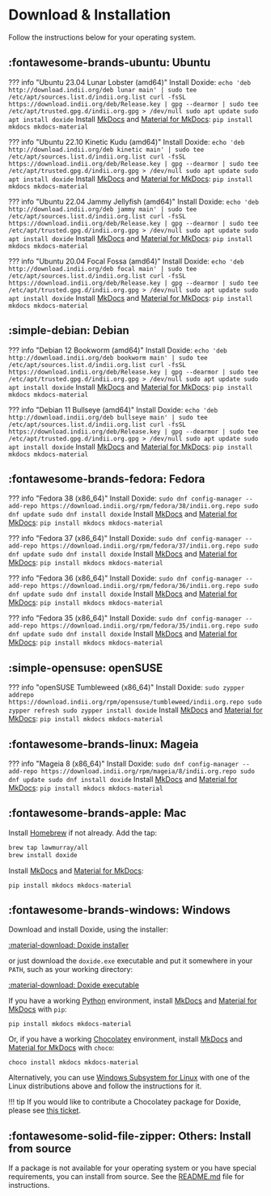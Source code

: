 # Download & Installation

Follow the instructions below for your operating system.

## :fontawesome-brands-ubuntu: Ubuntu

??? info "Ubuntu 23.04 Lunar Lobster (amd64)"
    Install Doxide:
    ```
    echo 'deb http://download.indii.org/deb lunar main' | sudo tee /etc/apt/sources.list.d/indii.org.list
    curl -fsSL https://download.indii.org/deb/Release.key | gpg --dearmor | sudo tee /etc/apt/trusted.gpg.d/indii.org.gpg > /dev/null
    sudo apt update
    sudo apt install doxide
    ```
    Install [MkDocs][mkdocs] and [Material for MkDocs][material]:
    ```
    pip install mkdocs mkdocs-material
    ```

??? info "Ubuntu 22.10 Kinetic Kudu (amd64)"
    Install Doxide:
    ```
    echo 'deb http://download.indii.org/deb kinetic main' | sudo tee /etc/apt/sources.list.d/indii.org.list
    curl -fsSL https://download.indii.org/deb/Release.key | gpg --dearmor | sudo tee /etc/apt/trusted.gpg.d/indii.org.gpg > /dev/null
    sudo apt update
    sudo apt install doxide
    ```
    Install [MkDocs][mkdocs] and [Material for MkDocs][material]:
    ```
    pip install mkdocs mkdocs-material
    ```

??? info "Ubuntu 22.04 Jammy Jellyfish (amd64)"
    Install Doxide:
    ```
    echo 'deb http://download.indii.org/deb jammy main' | sudo tee /etc/apt/sources.list.d/indii.org.list
    curl -fsSL https://download.indii.org/deb/Release.key | gpg --dearmor | sudo tee /etc/apt/trusted.gpg.d/indii.org.gpg > /dev/null
    sudo apt update
    sudo apt install doxide
    ```
    Install [MkDocs][mkdocs] and [Material for MkDocs][material]:
    ```
    pip install mkdocs mkdocs-material
    ```

??? info "Ubuntu 20.04 Focal Fossa (amd64)"
    Install Doxide:
    ```
    echo 'deb http://download.indii.org/deb focal main' | sudo tee /etc/apt/sources.list.d/indii.org.list
    curl -fsSL https://download.indii.org/deb/Release.key | gpg --dearmor | sudo tee /etc/apt/trusted.gpg.d/indii.org.gpg > /dev/null
    sudo apt update
    sudo apt install doxide
    ```
    Install [MkDocs][mkdocs] and [Material for MkDocs][material]:
    ```
    pip install mkdocs mkdocs-material
    ```

## :simple-debian: Debian

??? info "Debian 12 Bookworm (amd64)"
    Install Doxide:
    ```
    echo 'deb http://download.indii.org/deb bookworm main' | sudo tee /etc/apt/sources.list.d/indii.org.list
    curl -fsSL https://download.indii.org/deb/Release.key | gpg --dearmor | sudo tee /etc/apt/trusted.gpg.d/indii.org.gpg > /dev/null
    sudo apt update
    sudo apt install doxide
    ```
    Install [MkDocs][mkdocs] and [Material for MkDocs][material]:
    ```
    pip install mkdocs mkdocs-material
    ```

??? info "Debian 11 Bullseye (amd64)"
    Install Doxide:
    ```
    echo 'deb http://download.indii.org/deb bullseye main' | sudo tee /etc/apt/sources.list.d/indii.org.list
    curl -fsSL https://download.indii.org/deb/Release.key | gpg --dearmor | sudo tee /etc/apt/trusted.gpg.d/indii.org.gpg > /dev/null
    sudo apt update
    sudo apt install doxide
    ```
    Install [MkDocs][mkdocs] and [Material for MkDocs][material]:
    ```
    pip install mkdocs mkdocs-material
    ```

## :fontawesome-brands-fedora: Fedora

??? info "Fedora 38 (x86_64)"
    Install Doxide:
    ```
    sudo dnf config-manager --add-repo https://download.indii.org/rpm/fedora/38/indii.org.repo
    sudo dnf update
    sudo dnf install doxide
    ```
    Install [MkDocs][mkdocs] and [Material for MkDocs][material]:
    ```
    pip install mkdocs mkdocs-material
    ```

??? info "Fedora 37 (x86_64)"
    Install Doxide:
    ```
    sudo dnf config-manager --add-repo https://download.indii.org/rpm/fedora/37/indii.org.repo
    sudo dnf update
    sudo dnf install doxide
    ```
    Install [MkDocs][mkdocs] and [Material for MkDocs][material]:
    ```
    pip install mkdocs mkdocs-material
    ```

??? info "Fedora 36 (x86_64)"
    Install Doxide:
    ```
    sudo dnf config-manager --add-repo https://download.indii.org/rpm/fedora/36/indii.org.repo
    sudo dnf update
    sudo dnf install doxide
    ```
    Install [MkDocs][mkdocs] and [Material for MkDocs][material]:
    ```
    pip install mkdocs mkdocs-material
    ```

??? info "Fedora 35 (x86_64)"
    Install Doxide:
    ```
    sudo dnf config-manager --add-repo https://download.indii.org/rpm/fedora/35/indii.org.repo
    sudo dnf update
    sudo dnf install doxide
    ```
    Install [MkDocs][mkdocs] and [Material for MkDocs][material]:
    ```
    pip install mkdocs mkdocs-material
    ```

## :simple-opensuse: openSUSE

??? info "openSUSE Tumbleweed (x86_64)"
    Install Doxide:
    ```
    sudo zypper addrepo https://download.indii.org/rpm/opensuse/tumbleweed/indii.org.repo
    sudo zypper refresh
    sudo zypper install doxide
    ```
    Install [MkDocs][mkdocs] and [Material for MkDocs][material]:
    ```
    pip install mkdocs mkdocs-material
    ```

## :fontawesome-brands-linux: Mageia

??? info "Mageia 8 (x86_64)"
    Install Doxide:
    ```
    sudo dnf config-manager --add-repo https://download.indii.org/rpm/mageia/8/indii.org.repo
    sudo dnf update
    sudo dnf install doxide
    ```
    Install [MkDocs][mkdocs] and [Material for MkDocs][material]:
    ```
    pip install mkdocs mkdocs-material
    ```

## :fontawesome-brands-apple: Mac

Install [Homebrew](https://brew.sh) if not already. Add the tap:
```sh
brew tap lawmurray/all
brew install doxide
```
Install [MkDocs][mkdocs] and [Material for MkDocs][material]:
```
pip install mkdocs mkdocs-material
```

## :fontawesome-brands-windows: Windows

Download and install Doxide, using the installer:

[:material-download: Doxide installer](https://download.indii.org/win/doxide-installer.exe)

or just download the `doxide.exe` executable and put it somewhere in your `PATH`, such as your working directory:

[:material-download: Doxide executable](https://download.indii.org/win/doxide.exe)

If you have a working [Python](https://python.org) environment, install [MkDocs][mkdocs] and [Material for MkDocs][material] with `pip`:
```
pip install mkdocs mkdocs-material
```
Or, if you have a working [Chocolatey](https://chocolatey.org) environment, install [MkDocs][mkdocs] and [Material for MkDocs][material] with `choco`:
```
choco install mkdocs mkdocs-material
```

Alternatively, you can use [Windows Subsystem for Linux](https://learn.microsoft.com/en-us/windows/wsl/install) with one of the Linux distributions above and follow the instructions for it.

!!! tip
    If you would like to contribute a Chocolatey package for Doxide, please see [this ticket](https://github.com/lawmurray/doxide/issues/14).

## :fontawesome-solid-file-zipper: Others: Install from source

If a package is not available for your operating system or you have special requirements, you can install from source. See the [README.md](https://github.com/lawmurray/doxide) file for instructions.

[mkdocs]: https://www.mkdocs.org
[material]: https://squidfunk.github.io/mkdocs-material/
